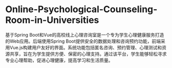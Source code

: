 # Online-Psychological-Counseling-Room-in-Universities
基于Spring Boot和Vue的高校线上心理咨询室是一个专为学生心理健康服务打造的Web应用。后端使用Spring Boot提供安全的数据处理和咨询预约功能，前端采用Vue.js构建用户友好的界面。系统功能包括匿名咨询、预约管理、心理测试和资源共享，旨在为学生提供方便、保密的心理支持。通过该平台，学生能够轻松寻求专业心理帮助，促进心理健康，提高学习和生活质量。
